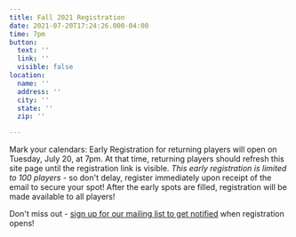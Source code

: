 ```yaml
---
title: Fall 2021 Registration
date: 2021-07-20T17:24:26.000-04:00
time: 7pm
button:
  text: ''
  link: ''
  visible: false
location:
  name: ''
  address: ''
  city: ''
  state: ''
  zip: ''

---
```

Mark your calendars: Early Registration for returning players will open on Tuesday, July 20, at 7pm. At that time, returning players should refresh this site page until the registration link is visible. _This early registration is limited to 100 players_ - so don't delay, register immediately upon receipt of the email to secure your spot! After the early spots are filled, registration will be made available to all players!

Don't miss out - [sign up for our mailing list to get notified](http://eepurl.com/c9JkQz) when registration opens!